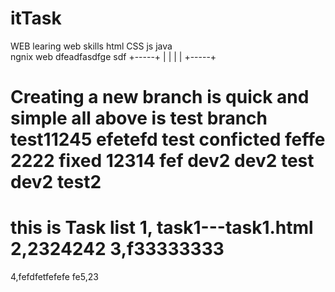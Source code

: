 # itTask
WEB
learing web skills
html CSS  js  java  
ngnix web
dfeadfasdfge sdf
+-----+
|     |
|     |
+-----+


Creating a new branch is quick and simple
all above is test
branch test11245
efetefd
test conficted feffe 2222
fixed 12314 fef
dev2
dev2 test
dev2 test2
==================================================

this is Task list
1, task1---task1.html
2,2324242
3,f33333333
=======


4,fefdfetfefefe
fe5,23

